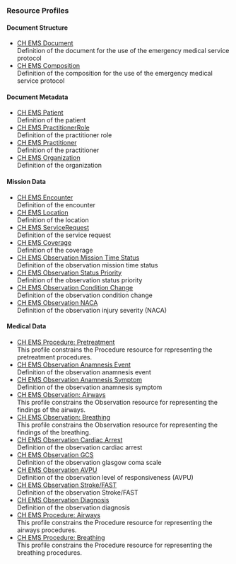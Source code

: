 ### Resource Profiles

#### Document Structure
* [CH EMS Document](StructureDefinition-ch-ems-document.html)  
Definition of the document for the use of the emergency medical service protocol
* [CH EMS Composition](StructureDefinition-ch-ems-composition.html)  
Definition of the composition for the use of the emergency medical service protocol

#### Document Metadata
* [CH EMS Patient](StructureDefinition-ch-ems-patient.html)  
Definition of the patient  
* [CH EMS PractitionerRole](StructureDefinition-ch-ems-practitionerrole.html)  
Definition of the practitioner role
* [CH EMS Practitioner](StructureDefinition-ch-ems-practitioner.html)  
Definition of the practitioner
* [CH EMS Organization](StructureDefinition-ch-ems-organization.html)  
Definition of the organization

#### Mission Data
* [CH EMS Encounter](StructureDefinition-ch-ems-encounter.html)  
Definition of the encounter
* [CH EMS Location](StructureDefinition-ch-ems-location.html)  
Definition of the location  
* [CH EMS ServiceRequest](StructureDefinition-ch-ems-servicerequest.html)  
Definition of the service request  
* [CH EMS Coverage](StructureDefinition-ch-ems-coverage.html)  
Definition of the coverage  
* [CH EMS Observation Mission Time Status](StructureDefinition-ch-ems-observation-missiontimestatus.html)  
Definition of the observation mission time status  
* [CH EMS Observation Status Priority](StructureDefinition-ch-ems-observation-statuspriority.html)  
Definition of the observation status priority
* [CH EMS Observation Condition Change](StructureDefinition-ch-ems-observation-conditionchange.html)  
Definition of the observation condition change  
* [CH EMS Observation NACA](StructureDefinition-ch-ems-observation-naca.html)  
Definition of the observation injury severity (NACA)  

#### Medical Data
* [CH EMS Procedure: Pretreatment](StructureDefinition-ch-ems-procedure-pretreatment.html)  
This profile constrains the Procedure resource for representing the pretreatment procedures.
* [CH EMS Observation Anamnesis Event](StructureDefinition-ch-ems-observation-anamnesisevent.html)  
Definition of the observation anamnesis event
* [CH EMS Observation Anamnesis Symptom](StructureDefinition-ch-ems-observation-anamnesissymptom.html)  
Definition of the observation anamnesis symptom
* [CH EMS Observation: Airways](StructureDefinition-ch-ems-observation-airways.html)  
This profile constrains the Observation resource for representing the findings of the airways.
* [CH EMS Observation: Breathing](StructureDefinition-ch-ems-observation-breathing.html)   
This profile constrains the Observation resource for representing the findings of the breathing.
* [CH EMS Observation Cardiac Arrest](StructureDefinition-ch-ems-observation-cardiacarrest.html)  
Definition of the observation cardiac arrest  
* [CH EMS Observation GCS](StructureDefinition-ch-ems-observation-gcs.html)  
Definition of the observation glasgow coma scale    
* [CH EMS Observation AVPU](StructureDefinition-ch-ems-observation-avpu.html)  
Definition of the observation level of responsiveness (AVPU)
* [CH EMS Observation Stroke/FAST](StructureDefinition-ch-ems-observation-stroke-fast.html)  
Definition of the observation Stroke/FAST  
* [CH EMS Observation Diagnosis](StructureDefinition-ch-ems-observation-diagnosis.html)  
Definition of the observation diagnosis
* [CH EMS Procedure: Airways](StructureDefinition-ch-ems-procedure-airways.html)   
This profile constrains the Procedure resource for representing the airways procedures.
* [CH EMS Procedure: Breathing](StructureDefinition-ch-ems-procedure-breathing.html)   
This profile constrains the Procedure resource for representing the breathing procedures.
